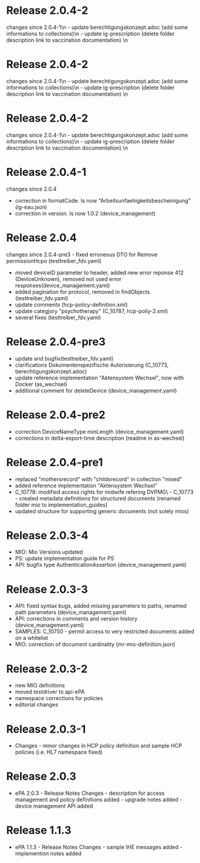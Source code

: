 # Release 2.0.4-2
changes since 2.0.4-1\n - update berechtigungskonzept.adoc (add some informations to collections)\n - update ig-prescription (delete folder description link to vaccination documentation) \n

# Release 2.0.4-2
changes since 2.0.4-1\n - update berechtigungskonzept.adoc (add some informations to collections)\n - update ig-prescription (delete folder description link to vaccination documentation) \n

# Release 2.0.4-2
changes since 2.0.4-1\n - update berechtigungskonzept.adoc (add some informations to collections)\n - update ig-prescription (delete folder description link to vaccination documentation) \n

# Release 2.0.4-1
changes since 2.0.4
 - correction in formatCode. Is now "Arbeitsunfaehigkeitsbescheinigung" (ig-eau.json)
 - correction in version. Is now 1.0.2 (device_management)


# Release 2.0.4
changes since 2.0.4-pre3 - fixed erroneous DTO for Remove permissionHcpo (testtreiber_fdv.yaml)
 - moved deviceID parameter to header, added new error reponse 412 (DeviceUnknown), removed not used error responses(device_management.yaml)
 - added pagination for protocol, removed in findObjects (testtreiber_fdv.yaml)
 - update comments (hcp-policy-definition.xml)
 - update categjory "psychotherapy" (C_10787, hcp-poliy-2.xml)
 - several fixes (testtreiber_fdv.yaml)


# Release 2.0.4-pre3
- update and bugfix(testtreiber_fdv.yaml)
 - clarifications Dokumentenspezifische Autorisierung (C_10773, berechtigungskonzept.adoc)
 - update reference implementation "Aktensystem Wechsel", now with Docker (as_wechsel)
 - additional comment for deleteDevice (device_management.yaml)


# Release 2.0.4-pre2
- correction DeviceNameType minLength (device_management.yaml)
 - corrections in delta-export-time description (readme in as-wechsel)


# Release 2.0.4-pre1
- replaced "mothersrecord" with "childsrecord" in collection "mixed"
 - added reference implementation "Aktensystem Wechsel"
 - C_10778: modified access rights for midwife refering DVPMG\ - C_10773 - created metadata definitions for structured documents (renamed folder mio to implementation_guides)
 - updated structure for supporting generic documents (not solely mios)


# Release 2.0.3-4
- MIO: Mio Versions updated
 - PS: update implementation guide for PS
 - API: bugfix type AuthenticationAssertion (device_management.yaml)


# Release 2.0.3-3
- API: fixed syntax bugs, added missing parameters to paths, renamed path parameters (device_management.yaml)
 - API: corrections in comments and version history (device_management.yaml)
 - SAMPLES: C_10750 - permit access to very restricted documents added on a whitelist
 - MIO: correction of document cardinality (mr-mio-definition.json)


# Release 2.0.3-2
- new MIO definitions
 - moved testdriver to api-ePA
 - namespace corrections for policies
 - editorial changes


# Release 2.0.3-1
 - Changes - minor changes in HCP policy definition and sample HCP policies (i.e. HL7 namespace fixed)


# Release 2.0.3
 - ePA 2.0.3 - Release Notes Changes - description for access management and policy definitions added - upgrade notes added - device management API added

# Release 1.1.3
 - ePA 1.1.3 - Release Notes Changes - sample IHE messages added - implemention notes added

